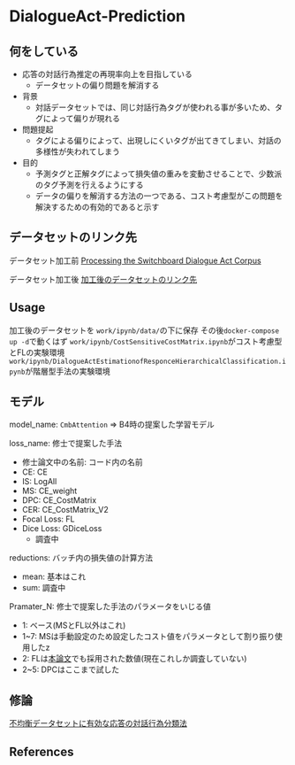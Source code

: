 # DialogueAct-Prediction

## 何をしている
+ 応答の対話行為推定の再現率向上を目指している
  + データセットの偏り問題を解消する
+ 背景
  + 対話データセットでは、同じ対話行為タグが使われる事が多いため、タグによって偏りが現れる
+ 問題提起
  + タグによる偏りによって、出現しにくいタグが出てきてしまい、対話の多様性が失われてしまう
+ 目的
  + 予測タグと正解タグによって損失値の重みを変動させることで、少数派のタグ予測を行えるようにする
  + データの偏りを解消する方法の一つである、コスト考慮型がこの問題を解決するための有効的であると示す

## データセットのリンク先
データセット加工前
[Processing the Switchboard Dialogue Act Corpus](https://github.com/NathanDuran/Switchboard-Corpus)

データセット加工後
[加工後のデータセットのリンク先](https://drive.google.com/drive/folders/114HBmAobzA00GkKbU-rJbU0L04TYGA2R)

## Usage

加工後のデータセットを ```work/ipynb/data/```の下に保存
その後```docker-compose up -d```で動くはず
```work/ipynb/CostSensitiveCostMatrix.ipynb```がコスト考慮型とFLの実験環境
```work/ipynb/DialogueActEstimationofResponceHierarchicalClassification.ipynb```が階層型手法の実験環境

## モデル

model_name: ```CmbAttention``` => B4時の提案した学習モデル

loss_name: 修士で提案した手法
+ 修士論文中の名前: コード内の名前
+ CE: CE
+ IS: LogAll
+ MS: CE_weight
+ DPC: CE_CostMatrix
+ CER: CE_CostMatrix_V2
+ Focal Loss: FL
+ Dice Loss: GDiceLoss 
  + 調査中

reductions: バッチ内の損失値の計算方法
+ mean: 基本はこれ
+ sum: 調査中

Pramater_N: 修士で提案した手法のパラメータをいじる値
+ 1: ベース(MSとFL以外はこれ)
+ 1~7: MSは手動設定のため設定したコスト値をパラメータとして割り振り使用したz
+ 2: FLは[本論文](https://arxiv.org/abs/1708.02002)でも採用された数値(現在これしか調査していない)
+ 2~5: DPCはここまで試した



## 修論
[不均衡データセットに有効な応答の対話行為分類法](https://gitlab.ie.u-ryukyu.ac.jp/thesis/2022/k218591/-/blob/main/master_paper.pdf)

## References